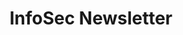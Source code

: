 ---
title: InfoSec Newsletter
description: An independent publication launched in March 2022 by IW Team. If you subscribe today, you'll get full access to the website as well as email newsletters about new content when it's available. Your subscription makes this site possible, and allows The Infosec Newsletter to continue to exist.
url: https://weekly.infosecwriteups.com/
image:
    # url: '/assets/images/cafe.png'
    # alt: 'Cafe'
tags: ['news']
pubDate: 2023-11-09
draft: false
---